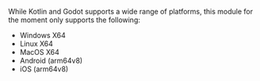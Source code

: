 While Kotlin and Godot supports a wide range of platforms, this module for the moment only supports the following:

- Windows X64
- Linux X64
- MacOS X64
- Android (arm64v8)
- iOS (arm64v8)
